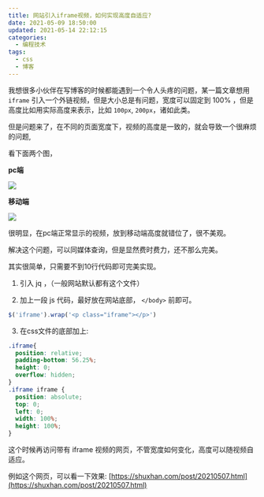 ```yaml
---
title: 网站引入iframe视频，如何实现高度自适应?
date: 2021-05-09 18:50:00
updated: 2021-05-14 22:12:15
categories: 
  - 编程技术
tags: 
  - css
  - 博客
---
```



我想很多小伙伴在写博客的时候都能遇到一个令人头疼的问题，某一篇文章想用 `iframe` 引入一个外链视频，但是大小总是有问题，宽度可以固定到 100% ，但是高度比如用实际高度来表示，比如 `100px`, `200px`，诸如此类。

但是问题来了，在不同的页面宽度下，视频的高度是一致的，就会导致一个很麻烦的问题,

看下面两个图，

**pc端**

![](https://cdn.jsdelivr.net/gh/shuxhan/pic-cdn@625e2311a8d0628a07d844ce6a768013f92ea661/2021/05/09/536b956db2e924c141df412e800aa87e.png)

**移动端**

![](https://cdn.jsdelivr.net/gh/shuxhan/pic-cdn@114719b23f29f59bcc9edfd11793139e772b71be/2021/05/09/f4b81a36000e814ab16da85082ded5d4.png)

很明显，在pc端正常显示的视频，放到移动端高度就错位了，很不美观。

解决这个问题，可以同媒体查询，但是显然费时费力，还不那么完美。

其实很简单，只需要不到10行代码即可完美实现。

1. 引入 jq ，（一般网站默认都有这个文件）

2. 加上一段 js 代码，最好放在网站底部， `</body>` 前即可。

```js
$('iframe').wrap('<p class="iframe"></p>')
```

3. 在css文件的底部加上:

```css
.iframe{
  position: relative;
  padding-bottom: 56.25%;
  height: 0;
  overflow: hidden;
}
.iframe iframe {
  position: absolute;
  top: 0;
  left: 0;
  width: 100%;
  height: 100%;
}
```

这个时候再访问带有 iframe 视频的网页，不管宽度如何变化，高度可以随视频自适应。

例如这个网页，可以看一下效果: [https://shuxhan.com/post/20210507.html](https://shuxhan.com/post/20210507.html)